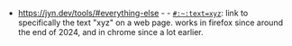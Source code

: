 * https://jyn.dev/tools/#everything-else - - [`#:~:text=xyz`](https://developer.mozilla.org/en-US/docs/Web/URI/Reference/Fragment/Text_fragments): link to specifically the text "xyz" on a web page. works in firefox since around the end of 2024, and in chrome since a lot earlier.